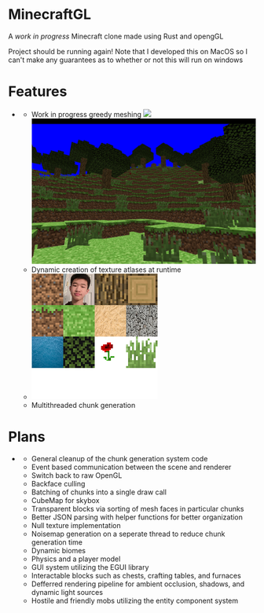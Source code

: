 # MinecraftGL

A *work in progress* Minecraft clone made using Rust and opengGL

Project should be running again! Note that I developed this on MacOS so I can't
make any guarantees as to whether or not this will run on windows

# Features
  -
      - Work in progress greedy meshing ![](./img/white.png) ![](./img/flaura.png)
      - Dynamic creation of texture atlases at runtime
      - ![](./minecraft_gl/assets/data/block/atlas/atlas.png)
      - Multithreaded chunk generation

 # Plans
   -
      - General cleanup of the chunk generation system code
      - Event based communication between the scene and renderer
      - Switch back to raw OpenGL
      - Backface culling
      - Batching of chunks into a single draw call
      - CubeMap for skybox
      - Transparent blocks via sorting of mesh faces in particular chunks
      - Better JSON parsing with helper functions for better organization
      - Null texture implementation
      - Noisemap generation on a seperate thread to reduce chunk generation time
      - Dynamic biomes
      - Physics and a player model
      - GUI system utilizing the EGUI library
      - Interactable blocks such as chests, crafting tables, and furnaces
      - Defferred rendering pipeline for ambient occlusion, shadows, and dynamic light sources
      - Hostile and friendly mobs utilizing the entity component system
      

